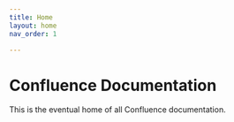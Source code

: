 ```yaml
---
title: Home
layout: home
nav_order: 1

---
```


# Confluence Documentation

This is the eventual home of all Confluence documentation.

